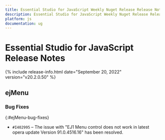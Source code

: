 ```yaml
---
title: Essential Studio for JavaScript Weekly Nuget Release Release Notes  
description: Essential Studio for JavaScript Weekly Nuget Release Release Notes  
platform: js
documentation: ug
---
```


# Essential Studio for JavaScript  Release Notes  

{% include release-info.html date="September 20, 2022"  version="v20.2.0.50" %} 



## ejMenu

### Bug Fixes	
{:#ejMenu-bug-fixes}

- `#I402995` – The issue with "EJ1 Menu control does not work in latest opera update Version 91.0.4516.16" has been resolved.
